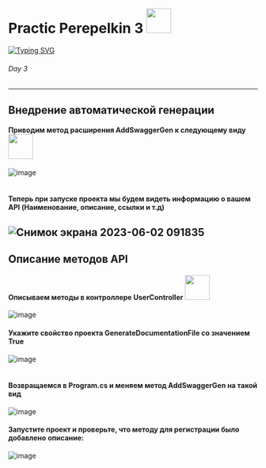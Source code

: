 # Practic Perepelkin 3 <img src="https://media.tenor.com/1F5216kJIJQAAAAd/sad-nigga.gif" height="50"/></h1>   
[![Typing SVG](https://readme-typing-svg.herokuapp.com?color=%2336BCF7&lines=Continuation+of+work+with+api)](https://i.gifer.com/BulL.gif)
###### Day 3 ######
-------------------------
## Внедрение автоматической генерации ##
#### Приводим метод расширения AddSwaggerGen к следующему виду <img src="https://upload.wikimedia.org/wikipedia/commons/8/89/Red-animated-arrow-down.gif" height="50"/></h1> ####
![image](https://github.com/MaxZond/Practic-Day-3/assets/121193436/66d29d35-35a0-43a4-ac4c-37fcf1820811)
 <br></br>
 #### Теперь при запуске проекта мы будем видеть информацию о вашем API (Наименование, описание, ссылки и т.д) ####
![Снимок экрана 2023-06-02 091835](https://github.com/MaxZond/Practic-Day-3/assets/121193436/2581b26a-9b07-4418-995a-37f297eeb1cd)
-------------------------
## Описание методов API ##
#### Описываем методы в контроллере UserController <img src="https://upload.wikimedia.org/wikipedia/commons/8/89/Red-animated-arrow-down.gif" height="50"/></h1> ####
![image](https://github.com/MaxZond/Practic-Day-3/assets/121193436/4c3b213d-e340-404a-8a69-9e4badd2c9e0)
#### Укажите свойство проекта GenerateDocumentationFile со значением True ####
![image](https://github.com/MaxZond/Practic-Day-3/assets/121193436/7e4a9c15-e252-4530-b508-43938e097df7)
 <br></br>
 #### Возвращаемся в Program.cs и меняем метод AddSwaggerGen на такой вид ####
 ![image](https://github.com/MaxZond/Practic-Day-3/assets/121193436/a4aaf270-8945-465d-b793-86b8c3e3a5b0)
 #### Запустите проект и проверьте, что методу для регистрации было добавлено описание: ####
 ![image](https://github.com/MaxZond/Practic-Day-3/assets/121193436/6a17d5f8-ff99-4bb7-8095-75f8a9a4ba28)
 
